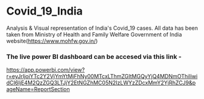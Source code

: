 # Covid_19_India
Analysis & Visual representation of India's Covid_19 cases. All data has been taken from Ministry of Health and Family Welfare Government of India website(https://www.mohfw.gov.in/)

### The live power BI dashboard can be accesed via this link -
https://app.powerbi.com/view?r=eyJrIjoiYTc2Y2VjYmYtMjFhNy00MTcxLThmZGItMGQyYjQ4MDNmOThiIiwidCI6IjE4M2QzZGQ3LTJjY2EtNGZhMC05N2IzLWYzZDcxMmY2YjRhZCJ9&pageName=ReportSection
